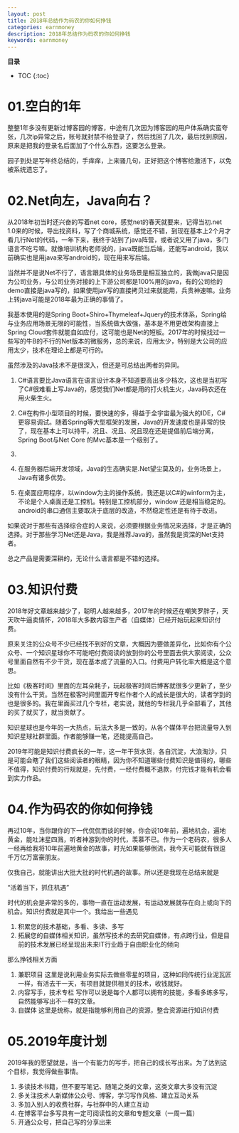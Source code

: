 ```yaml
---
layout: post
title: 2018年总结作为码农的你如何挣钱
categories: earnmoney
description: 2018年总结作为码农的你如何挣钱
keywords: earnmoney
---
```

 

**目录**

* TOC
{:toc}


# 01.空白的1年
整整1年多没有更新过博客园的博客，中途有几次因为博客园的用户体系确实蛮夸张，几次ip异常之后，账号就封禁不给登录了，然后找回了几次，最后找到原因，原来是把我的登录名后面加了个什么东西，这要怎么登录。

园子到处是写年终总结的，手痒痒，上来骚几句，正好把这个博客给激活下，以免被系统遗忘了。

# 02.Net向左，Java向右？
从2018年初当时还兴奋的写着net core，感觉net的春天就要来，记得当初.net 1.0来的时候，导出找资料，写了个商城系统，感觉还不错，到现在基本上2个月才看几行Net的代码，一年下来，我终于站到了java阵营，或者说又用了java，多门语言不吃亏嘛。就像培训机构老师说的，java既能当后端，还能写android，我以前确实也是用java来写android的，现在用来写后端。

当然并不是说Net不行了，语言跟具体的业务场景是相互独立的，我做java只是因为公司业务，与公司业务对接的上下游公司都是100%用的java，有的公司给的demo直接是java写的，如果使用jav写的直接拷贝过来就能用，兵贵神速嘛。业务上转java可能是2018年最为正确的事情了。

我基本使用的是Spring Boot+Shiro+Thymeleaf+Jquery的技术体系，Spring给与业务应用场景无限的可能性，当系统做大做强，基本是不用更改架构直接上Spring Cloud套件就能自如应付，这可能也是Net的短板。2017年的时候找过一些写的牛B的不行的Net版本的微服务，总的来说，应用太少，特别是大公司的应用太少，技术在理论上都是可行的。

虽然涉及的Java技术不是很深入，但还是可总结出两者的异同。

1. C#语言要比Java语言在语言设计本身不知道要高出多少档次，这也是当初写了C#很难看上写Java的，感觉我们Net都是用的打火机生火，Java码农还在用火柴生火。

2. C#在构件小型项目的时候，要快速的多，得益于全宇宙最为强大的IDE，C#更容易调试。随着Spring等大型框架的发展，Java的开发速度也是非常的快了，现在基本上可以持平，况且、况且、况且现在还是提倡前后端分离，Spring Boot与Net Core 的Mvc基本是一个级别了。
3. 
4. 在服务器后端开发领域，Java的生态确实是.Net望尘莫及的，业务场景上，Java有诸多优势。

5. 在桌面应用程序，以window为主的操作系统，我还是以C#的winform为主，不论是个人桌面还是工控机。特别是工控机部分，window 还是相当稳定的。android的串口通信主要取决于底层的改造，不然稳定性还是有待于改进。

如果说对于那些有选择综合症的人来说，必须要根据业务情况来选择，才是正确的选择。对于那些学习Net还是Java，我是推荐Java的，虽然我是资深的Net支持者。

总之产品是需要深耕的，无论什么语言都是不错的选择。

# 03.知识付费
2018年好文章越来越少了，聪明人越来越多，2017年的时候还在嘲笑罗胖子，天天吹牛逼卖情怀，2018年大多数内容生产者（自媒体）已经开始玩起来知识付费。

原来关注的公众号不少已经找不到好的文章，大概因为要做差异化，比如你有个公众号、一个知识星球你不可能吧付费阅读的放到你的公号里面去供大家阅读，公众号里面自然有不少干货，现在基本成了流量的入口。付费用户转化率大概是这个意思。

比如《极客时间》里面的左耳朵耗子，玩起极客时间后博客就很多少更新了，至少没有什么干货。当然在极客时间里面开专栏作者个人的成长是很大的，读者学到的也是很多的。我在里面买过几个专栏，老实说，就他的专栏我几乎全部看了，其他的买了就买了，就当贡献了。

知识星球也是今年的一大热点，玩法大多是一致的，从各个媒体平台把流量导入到知识星球社群里面。作者能够赚一笔，还能提高自己。

2019年可能是知识付费疯长的一年，这一年干货水货，各自沉淀，大浪淘沙，只是可能会瞎了我们这些阅读者的眼睛，因为你不知道哪些付费知识是值得的，哪些不值得，知识付费的行规就是，先付费，一经付费概不退款，付完钱才能有机会看到实力作品。

# 04.作为码农的你如何挣钱
再过10年，当你跟你的下一代侃侃而谈的时候，你会说10年前，遍地机会，遍地黄金，能吐沫星四溅，听者神游到你的时代，羡慕不已。作为一个老码农，很多人一经再给我将10年前遍地黄金的故事，时光如果能够倒流，我今天可能就有很逗千万亿万富豪朋友。

仅我自己，就能讲出大批大批的时代机遇的故事。所以还是我现在总结来就是

“活着当下，抓住机遇”

时代的机会是非常的多的，事物一直在运动发展，有运动发展就存在向上或向下的机会。知识付费就是其中一个。我给出一些遇见

1. 积累您的技术基础，多看、多读、多写
2. 拓展您的自媒体相关知识，虽然写技术的去研究自媒体，有点跨行业，但是目前的技术发展已经呈现出未来IT行业趋于自由职业化的倾向

那么挣钱相关方面

1. 兼职项目 这里是说利用业务实际去做些零星的项目，这种如同传统行业泥瓦匠一样，有活去干一天，有项目就提供相关的技术，收钱就好。
2. 内容写手，技术专栏 写作可以说是每个人都可以拥有的技能，多看多练多写，自然能够写出不一样的文章。
3. 自媒体 这里是统称，就是指能够利用自己的资源，整合资源进行知识付费

# 05.2019年度计划
2019年我的愿望就是，当一个有能力的写手，把自己的成长写出来。为了达到这个目标，我觉得做些事情。

1. 多读技术书籍，但不要写笔记、随笔之类的文章，这类文章大多没有沉淀
2. 多关注技术人新媒体公众号、博客，学习写作风格、建立互动关系
3. 多加入别人的收费社群，与社群中的人建立互动
4. 在博客平台多写具有一定可阅读性的文章和专题文章（一周一篇）
5. 开通公众号，把自己写的分享出来
